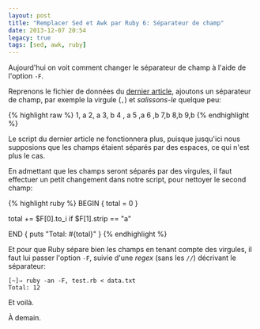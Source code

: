 ```yaml
---
layout: post
title: "Remplacer Sed et Awk par Ruby 6: Séparateur de champ"
date: 2013-12-07 20:54
legacy: true
tags: [sed, awk, ruby]
---
```




Aujourd'hui on voit comment changer le séparateur de champ à l'aide de
l'option `-F`.

<!-- more -->

Reprenons le fichier de données du [dernier article](http://lkdjiin.github.io/blog/2013/12/05/remplacer-sed-et-awk-par-ruby-5-acceder-aux-champs-slash-colonnes/),
ajoutons un séparateur de champ, par exemple la virgule (`,`) et
*salissons-le* quelque peu:

{% highlight raw %}
1, a
2, a
3, b
4 , a
5 ,a
6 ,b
7,b
8,b
9,b
{% endhighlight %}

Le script du dernier article ne fonctionnera plus, puisque jusqu'ici nous
supposions que les champs étaient séparés par des espaces, ce qui n'est plus
le cas.

En admettant que les champs seront séparés par des virgules, il faut effectuer
un petit changement dans notre script, pour nettoyer le second champ:

{% highlight ruby %}
BEGIN { total = 0 }

total += $F[0].to_i if $F[1].strip == "a"

END { puts "Total: #{total}" }
{% endhighlight %}

Et pour que Ruby sépare bien les champs en tenant compte des virgules, il faut
lui passer l'option `-F`, suivie d'une *regex* (sans les `//`) décrivant
le séparateur:

    [~]⇒ ruby -an -F, test.rb < data.txt 
    Total: 12

Et voilà.





À demain.



